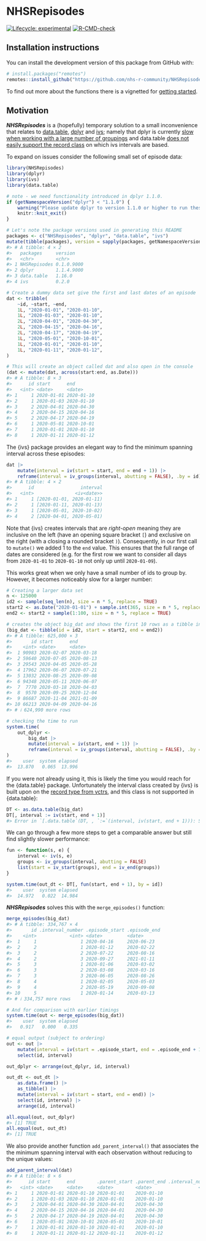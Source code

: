 
<!-- README.md is generated from README.Rmd. Please edit that file -->

# NHSRepisodes

<!-- badges: start -->

[![Lifecycle:
experimental](https://img.shields.io/badge/lifecycle-experimental-orange.svg)](https://lifecycle.r-lib.org/articles/stages.html#experimental)
[![R-CMD-check](https://github.com/nhs-r-community/NHSRepisodes/actions/workflows/R-CMD-check.yaml/badge.svg)](https://github.com/nhs-r-community/NHSRepisodes/actions/workflows/R-CMD-check.yaml)
<!-- badges: end -->

## Installation instructions

You can install the development version of this package from GitHub
with:

``` r
# install.packages("remotes")
remotes::install_github("https://github.com/nhs-r-community/NHSRepisodes")
```

To find out more about the functions there is a vignetted for [getting
started](https://nhs-r-community.github.io/NHSRepisodes/articles/NHSRepisodes.html).

## Motivation

***NHSRepisodes*** is a (hopefully) temporary solution to a small
inconvenience that relates to
[data.table](https://cran.r-project.org/package=data.table),
[dplyr](https://cran.r-project.org/package=dplyr) and
[ivs](https://cran.r-project.org/package=ivs); namely that dplyr is
currently [slow when working with a large number of
groupings](https://github.com/tidyverse/dplyr/issues/5017) and
data.table [does not easily support the record
class](https://github.com/Rdatatable/data.table/issues/4910) on which
ivs intervals are based.

To expand on issues consider the following small set of episode data:

``` r
library(NHSRepisodes)
library(dplyr)
library(ivs)
library(data.table)

# note - we need functionality introduced in dplyr 1.1.0.
if (getNamespaceVersion("dplyr") < "1.1.0") {
    warning("Please update dplyr to version 1.1.0 or higher to run these examples.")
    knitr::knit_exit()
}

# Let's note the package versions used in generating this README
packages <- c("NHSRepisodes", "dplyr", "data.table", "ivs")
mutate(tibble(packages), version = sapply(packages, getNamespaceVersion))
#> # A tibble: 4 × 2
#>   packages     version   
#>   <chr>        <chr>     
#> 1 NHSRepisodes 0.1.0.9000
#> 2 dplyr        1.1.4.9000
#> 3 data.table   1.16.0    
#> 4 ivs          0.2.0

# Create a dummy data set give the first and last dates of an episode
dat <- tribble(
    ~id, ~start, ~end,
    1L, "2020-01-01", "2020-01-10",
    1L, "2020-01-03", "2020-01-10",
    2L, "2020-04-01", "2020-04-30",
    2L, "2020-04-15", "2020-04-16",
    2L, "2020-04-17", "2020-04-19",
    1L, "2020-05-01", "2020-10-01",
    1L, "2020-01-01", "2020-01-10",
    1L, "2020-01-11", "2020-01-12",
)

# This will create an object called dat and also open in the console
(dat <- mutate(dat, across(start:end, as.Date)))
#> # A tibble: 8 × 3
#>      id start      end       
#>   <int> <date>     <date>    
#> 1     1 2020-01-01 2020-01-10
#> 2     1 2020-01-03 2020-01-10
#> 3     2 2020-04-01 2020-04-30
#> 4     2 2020-04-15 2020-04-16
#> 5     2 2020-04-17 2020-04-19
#> 6     1 2020-05-01 2020-10-01
#> 7     1 2020-01-01 2020-01-10
#> 8     1 2020-01-11 2020-01-12
```

The {ivs} package provides an elegant way to find the minimum spanning
interval across these episodes:

``` r
dat |>
    mutate(interval = iv(start = start, end = end + 1)) |>
    reframe(interval = iv_groups(interval, abutting = FALSE), .by = id)
#> # A tibble: 4 × 2
#>      id                 interval
#>   <int>               <iv<date>>
#> 1     1 [2020-01-01, 2020-01-11)
#> 2     1 [2020-01-11, 2020-01-13)
#> 3     1 [2020-05-01, 2020-10-02)
#> 4     2 [2020-04-01, 2020-05-01)
```

Note that {ivs} creates intervals that are *right-open* meaning they are
inclusive on the left (have an opening square bracket `[`) and exclusive
on the right (with a closing a rounded bracket `)`). Consequently, in
our first call to `mutate()` we added 1 to the `end` value. This ensures
that the full range of dates are considered (e.g. for the first row we
want to consider all days from `2020-01-01` to `2020-01-10` not only up
until `2020-01-09`).

This works great when we only have a small number of ids to group by.
However, it becomes noticeably slow for a larger number:

``` r
# Creating a larger data set
n <- 125000
id2 <- sample(seq_len(n), size = n * 5, replace = TRUE)
start2 <- as.Date("2020-01-01") + sample.int(365, size = n * 5, replace = TRUE)
end2 <- start2 + sample(1:100, size = n * 5, replace = TRUE)

# creates the object big_dat and shows the first 10 rows as a tibble in the console
(big_dat <- tibble(id = id2, start = start2, end = end2))
#> # A tibble: 625,000 × 3
#>       id start      end       
#>    <int> <date>     <date>    
#>  1 90983 2020-02-07 2020-03-18
#>  2 59640 2020-07-05 2020-08-13
#>  3 29543 2020-04-05 2020-05-28
#>  4 17962 2020-06-07 2020-07-21
#>  5 13032 2020-08-25 2020-09-08
#>  6 94348 2020-05-11 2020-06-07
#>  7  7770 2020-03-18 2020-04-03
#>  8  9570 2020-09-25 2020-12-04
#>  9 86687 2020-11-04 2021-01-09
#> 10 66213 2020-04-09 2020-04-16
#> # ℹ 624,990 more rows

# checking the time to run
system.time(
    out_dplyr <- 
        big_dat |>
        mutate(interval = iv(start, end + 1)) |>
        reframe(interval = iv_groups(interval, abutting = FALSE), .by = id)
)
#>    user  system elapsed 
#>  13.870   0.065  13.996
```

If you were not already using it, this is likely the time you would
reach for the {data.table} package. Unfortunately the interval class
created by {ivs} is built upon on the [record type from
vctrs](https://vctrs.r-lib.org/reference/new_rcrd.html), and this class
is not supported in {data.table}:

``` r
DT <- as.data.table(big_dat)
DT[, interval := iv(start, end + 1)]
#> Error in `[.data.table`(DT, , `:=`(interval, iv(start, end + 1))): Supplied 2 items to be assigned to 625000 items of column 'interval'. If you wish to 'recycle' the RHS please use rep() to make this intent clear to readers of your code.
```

We can go through a few more steps to get a comparable answer but still
find slightly slower performance:

``` r
fun <- function(s, e) {
    interval <- iv(s, e)
    groups <- iv_groups(interval, abutting = FALSE)
    list(start = iv_start(groups), end = iv_end(groups))
}

system.time(out_dt <- DT[, fun(start, end + 1), by = id])
#>    user  system elapsed 
#>  14.972   0.022  14.984
```

***NHSRepisodes*** solves this with the `merge_episodes()` function:

``` r
merge_episodes(big_dat)
#> # A tibble: 334,767 × 4
#>       id .interval_number .episode_start .episode_end
#>    <int>            <int> <date>         <date>      
#>  1     1                1 2020-04-16     2020-06-23  
#>  2     2                1 2020-01-12     2020-02-22  
#>  3     2                2 2020-07-22     2020-08-16  
#>  4     2                3 2020-09-27     2021-01-11  
#>  5     3                1 2020-01-06     2020-03-02  
#>  6     3                2 2020-03-08     2020-03-16  
#>  7     3                3 2020-06-05     2020-08-26  
#>  8     4                1 2020-02-05     2020-05-03  
#>  9     4                2 2020-05-19     2020-09-08  
#> 10     5                1 2020-01-14     2020-03-13  
#> # ℹ 334,757 more rows

# And for comparison with earlier timings
system.time(out <- merge_episodes(big_dat))
#>    user  system elapsed 
#>   0.917   0.000   0.335

# equal output (subject to ordering)
out <- out |> 
    mutate(interval = iv(start = .episode_start, end = .episode_end + 1)) |> 
    select(id, interval)

out_dplyr <- arrange(out_dplyr, id, interval)

out_dt <- out_dt |> 
    as.data.frame() |> 
    as_tibble() |> 
    mutate(interval = iv(start = start, end = end)) |> 
    select(id, interval) |> 
    arrange(id, interval)

all.equal(out, out_dplyr)
#> [1] TRUE
all.equal(out, out_dt)
#> [1] TRUE
```

We also provide another function `add_parent_interval()` that associates
the the minimum spanning interval with each observation without reducing
to the unique values:

``` r
add_parent_interval(dat)
#> # A tibble: 8 × 6
#>      id start      end        .parent_start .parent_end .interval_number
#>   <int> <date>     <date>     <date>        <date>                 <int>
#> 1     1 2020-01-01 2020-01-10 2020-01-01    2020-01-10                 1
#> 2     1 2020-01-03 2020-01-10 2020-01-01    2020-01-10                 1
#> 3     2 2020-04-01 2020-04-30 2020-04-01    2020-04-30                 1
#> 4     2 2020-04-15 2020-04-16 2020-04-01    2020-04-30                 1
#> 5     2 2020-04-17 2020-04-19 2020-04-01    2020-04-30                 1
#> 6     1 2020-05-01 2020-10-01 2020-05-01    2020-10-01                 3
#> 7     1 2020-01-01 2020-01-10 2020-01-01    2020-01-10                 1
#> 8     1 2020-01-11 2020-01-12 2020-01-11    2020-01-12                 2
```
